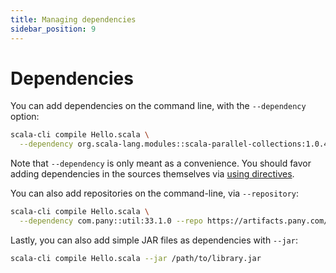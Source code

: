 ```yaml
---
title: Managing dependencies
sidebar_position: 9
---
```


# Dependencies

You can add dependencies on the command line, with the `--dependency` option:
```bash
scala-cli compile Hello.scala \
  --dependency org.scala-lang.modules::scala-parallel-collections:1.0.4
```

Note that `--dependency` is only meant as a convenience.
You should favor adding dependencies in the sources themselves via [using directives](./guides/configuration.md#special-imports).
<!-- TODO #344 
However, `--dependency` CLI option takes precedence over `using` directives, so it can be used to override the `using` directive, such as when you want to work with a different dependency version. -->

You can also add repositories on the command-line, via `--repository`:
```bash
scala-cli compile Hello.scala \
  --dependency com.pany::util:33.1.0 --repo https://artifacts.pany.com/maven
```

Lastly, you can also add simple JAR files as dependencies with `--jar`:
```bash
scala-cli compile Hello.scala --jar /path/to/library.jar
```
